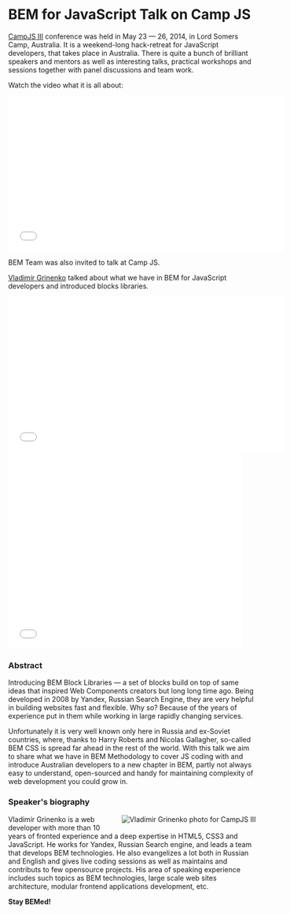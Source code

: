 # BEM for JavaScript Talk on Camp JS

[CampJS III](http://campjs.com/) conference was held in May 23 — 26, 2014, in Lord Somers Camp, Australia. It is a weekend-long hack-retreat for JavaScript developers, that takes place in Australia. There is quite a bunch of brilliant speakers and mentors as well as interesting talks, practical workshops and sessions together with panel discussions and team work.

Watch the video what it is all about:

<iframe width="560" height="315" src="//www.youtube.com/embed/4n3UMWHQE-o" frameborder="0" allowfullscreen></iframe>

BEM Team was also invited to talk at Camp JS.

[Vladimir Grinenko](http://bem.info/authors/grinenko-vladimir/) talked about what we have in BEM for JavaScript developers and introduced blocks libraries.

<iframe width="560" height="315" src="//www.youtube.com/embed/2r72EjALq2s" frameborder="0" allowfullscreen></iframe>

<iframe src="//www.slideshare.net/slideshow/embed_code/41646260" width="476" height="400" frameborder="0" marginwidth="0" marginheight="0" scrolling="no"></iframe>

### Abstract

Introducing BEM Block Libraries — a set of blocks build on top of same ideas that inspired Web Components creators but long long time ago. Being developed in 2008 by Yandex, Russian Search Engine, they are very helpful in building websites fast and flexible. Why so? Because of the years of experience put in them while working in large rapidly changing services.

Unfortunately it is very well known only here in Russia and ex-Soviet countries, where, thanks to Harry Roberts and Nicolas Gallagher, so-called BEM CSS is spread far ahead in the rest of the world. With this talk we aim to share what we have in BEM Methodology to cover JS coding with and introduce Australian developers to a new chapter in BEM, partly not always easy to understand, open-sourced and handy for maintaining complexity of web development you could grow in.

### Speaker's biography

<img style="float:right;padding: 0 0 10px 10px" src="http://img-fotki.yandex.ru/get/9805/127846884.248/0_cd7fa_cfde5056_M.jpg" alt="Vladimir Grinenko photo for CampJS III" title="Vladimir Grinenko photo for CampJS III">

Vladimir Grinenko is a web developer with more than 10 years of fronted experience and a deep expertise in HTML5, CSS3 and JavaScript. He works for Yandex, Russian Search engine, and leads a team that develops BEM technologies. He also evangelizes a lot both in Russian and English and gives live coding sessions as well as maintains and contributs to few opensource projects. His area of speaking experience includes such topics as BEM technologies, large scale web sites architecture, modular frontend applications development, etc.

**Stay BEMed!**
